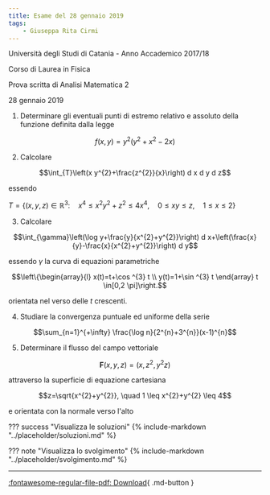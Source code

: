 ```yaml
---
title: Esame del 28 gennaio 2019
tags:
    - Giuseppa Rita Cirmi
---
```


Università degli Studi di Catania - Anno Accademico 2017/18

Corso di Laurea in Fisica

Prova scritta di Analisi Matematica 2

28 gennaio 2019

1.  Determinare gli eventuali punti di estremo relativo e assoluto della
    funzione definita dalla legge

$$f(x, y)=y^{2}\left(y^{2}+x^{2}-2 x\right)$$

2.  Calcolare

$$\int_{T}\left(x y^{2}+\frac{z^{2}}{x}\right) d x d y d z$$

essendo

$T=\left\{(x, y, z) \in \mathbb{R}^{3}: \quad x^{4} \leq x^{2} y^{2}+z^{2} \leq 4 x^{4}, \quad 0 \leq x y \leq z, \quad 1 \leq x \leq 2\right\}$

3.  Calcolare

$$\int_{\gamma}\left(\log y+\frac{y}{x^{2}+y^{2}}\right) d x+\left(\frac{x}{y}-\frac{x}{x^{2}+y^{2}}\right) d y$$

essendo $\gamma$ la curva di equazioni parametriche

$$\left\{\begin{array}{l}
x(t)=t+\cos ^{3} t \\
y(t)=1+\sin ^{3} t
\end{array} t \in[0,2 \pi]\right.$$

orientata nel verso delle $t$ crescenti.

4.  Studiare la convergenza puntuale ed uniforme della serie

$$\sum_{n=1}^{+\infty} \frac{\log n}{2^{n}+3^{n}}(x-1)^{n}$$

5.  Determinare il flusso del campo vettoriale

$$\mathbf{F}(x, y, z)=\left(x, z^{2}, y^{2} z\right)$$

attraverso la superficie di equazione cartesiana

$$z=\sqrt{x^{2}+y^{2}}, \quad 1 \leq x^{2}+y^{2} \leq 4$$

e orientata con la normale verso l'alto

??? success "Visualizza le soluzioni"
    {% include-markdown "../placeholder/soluzioni.md" %}

??? note "Visualizza lo svolgimento"
    {% include-markdown "../placeholder/svolgimento.md" %}

---

[:fontawesome-regular-file-pdf: Download](pdf/2019-01-28.pdf){ .md-button }
